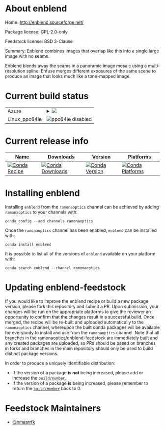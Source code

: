 About enblend
=============

Home: http://enblend.sourceforge.net/

Package license: GPL-2.0-only

Feedstock license: BSD 3-Clause

Summary: Enblend combines images that overlap like this into a single large image with no seams.

Enblend blends away the seams in a panoramic image mosaic using a
multi-resolution spline. Enfuse merges different exposures of the same
scene to produce an image that looks much like a tone-mapped image.


Current build status
====================


<table>
    
  <tr>
    <td>Azure</td>
    <td>
      <details>
        <summary>
          <a href="https://dev.azure.com/ramonaoptics/feedstock-builds/_build/latest?definitionId=19&branchName=master">
            <img src="https://dev.azure.com/ramonaoptics/feedstock-builds/_apis/build/status/enblend-feedstock?branchName=master">
          </a>
        </summary>
        <table>
          <thead><tr><th>Variant</th><th>Status</th></tr></thead>
          <tbody><tr>
              <td>linux</td>
              <td>
                <a href="https://dev.azure.com/ramonaoptics/feedstock-builds/_build/latest?definitionId=19&branchName=master">
                  <img src="https://dev.azure.com/ramonaoptics/feedstock-builds/_apis/build/status/enblend-feedstock?branchName=master&jobName=linux&configuration=linux_" alt="variant">
                </a>
              </td>
            </tr><tr>
              <td>osx</td>
              <td>
                <a href="https://dev.azure.com/ramonaoptics/feedstock-builds/_build/latest?definitionId=19&branchName=master">
                  <img src="https://dev.azure.com/ramonaoptics/feedstock-builds/_apis/build/status/enblend-feedstock?branchName=master&jobName=osx&configuration=osx_" alt="variant">
                </a>
              </td>
            </tr><tr>
              <td>win</td>
              <td>
                <a href="https://dev.azure.com/ramonaoptics/feedstock-builds/_build/latest?definitionId=19&branchName=master">
                  <img src="https://dev.azure.com/ramonaoptics/feedstock-builds/_apis/build/status/enblend-feedstock?branchName=master&jobName=win&configuration=win_" alt="variant">
                </a>
              </td>
            </tr>
          </tbody>
        </table>
      </details>
    </td>
  </tr>
  <tr>
    <td>Linux_ppc64le</td>
    <td>
      <img src="https://img.shields.io/badge/ppc64le-disabled-lightgrey.svg" alt="ppc64le disabled">
    </td>
  </tr>
</table>

Current release info
====================

| Name | Downloads | Version | Platforms |
| --- | --- | --- | --- |
| [![Conda Recipe](https://img.shields.io/badge/recipe-enblend-green.svg)](https://anaconda.org/ramonaoptics/enblend) | [![Conda Downloads](https://img.shields.io/conda/dn/ramonaoptics/enblend.svg)](https://anaconda.org/ramonaoptics/enblend) | [![Conda Version](https://img.shields.io/conda/vn/ramonaoptics/enblend.svg)](https://anaconda.org/ramonaoptics/enblend) | [![Conda Platforms](https://img.shields.io/conda/pn/ramonaoptics/enblend.svg)](https://anaconda.org/ramonaoptics/enblend) |

Installing enblend
==================

Installing `enblend` from the `ramonaoptics` channel can be achieved by adding `ramonaoptics` to your channels with:

```
conda config --add channels ramonaoptics
```

Once the `ramonaoptics` channel has been enabled, `enblend` can be installed with:

```
conda install enblend
```

It is possible to list all of the versions of `enblend` available on your platform with:

```
conda search enblend --channel ramonaoptics
```




Updating enblend-feedstock
==========================

If you would like to improve the enblend recipe or build a new
package version, please fork this repository and submit a PR. Upon submission,
your changes will be run on the appropriate platforms to give the reviewer an
opportunity to confirm that the changes result in a successful build. Once
merged, the recipe will be re-built and uploaded automatically to the
`ramonaoptics` channel, whereupon the built conda packages will be available for
everybody to install and use from the `ramonaoptics` channel.
Note that all branches in the ramonaoptics/enblend-feedstock are
immediately built and any created packages are uploaded, so PRs should be based
on branches in forks and branches in the main repository should only be used to
build distinct package versions.

In order to produce a uniquely identifiable distribution:
 * If the version of a package **is not** being increased, please add or increase
   the [``build/number``](https://conda.io/docs/user-guide/tasks/build-packages/define-metadata.html#build-number-and-string).
 * If the version of a package **is** being increased, please remember to return
   the [``build/number``](https://conda.io/docs/user-guide/tasks/build-packages/define-metadata.html#build-number-and-string)
   back to 0.

Feedstock Maintainers
=====================

* [@hmaarrfk](https://github.com/hmaarrfk/)

